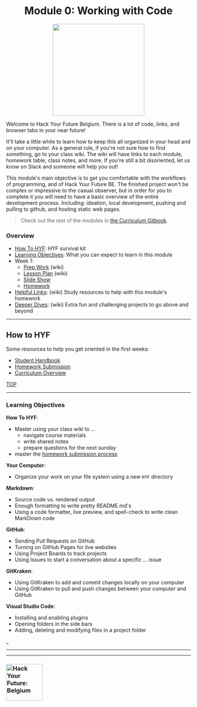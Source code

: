 

<h1 id='top' align="center">Module 0: Working with Code</h1>

<div align="center">
  <a href="https://hackyourfuture.be" target="_blank">
    <img src="https://user-images.githubusercontent.com/18554853/63941625-4c7c3d00-ca6c-11e9-9a76-8d5e3632fe70.jpg" width="250" height="250"/>
  </a>
</div>

Welcome to Hack Your Future Belgium.  There is a lot of code, links, and browser tabs in your near future!

It'll take a little while to learn how to keep this all organized in your head and on your computer.  As a general rule, if you're not sure how to find something, go to your class wiki.  The wiki will have links to each module, homework table, class notes, and more.  If you're still a bit disoriented, let us know on Slack and someone will help you out!

This module's main objective is to get you comfortable with the workflows of programming, and of Hack Your Future BE.  The finished project won't be complex or impressive to the casual observer, but in order for you to complete it you will need to have a basic overview of the entire development process.  Including: ideation, local development, pushing and pulling to github, and hosting static web pages.

> Check out the rest of the modules in [the Curriculum Gitbook](https://curriculum.hackyourfuture.be).

### Overview
* [How To HYF](#how-to-hyf): HYF survival kit
* [Learning Objectives](#learning-objectives): What you can expect to learn in this module
* Week 1:
  * [Prep Work](https://github.com/hackyourfuturebelgium/working-with-code/wiki/wk-1-Prep-Work) (wiki)
  * [Lesson Plan](https://github.com/hackyourfuturebelgium/working-with-code/wiki/wk-1-Lesson-Plan) (wiki)
  * [Slide Show](https://hackyourfuturebelgium.github.io/working-with-code/week-1.html)
  * [Homework](./week-1-homework.md)
* [Helpful Links](https://github.com/HackYourFutureBelgium/working-with-code/wiki/Helpful-Links): (wiki) Study resources to help with this module's homework
* [Deeper Dives](https://github.com/HackYourFutureBelgium/working-with-code/wiki/Deeper-Dives): (wiki) Extra fun and challenging projects to go above and beyond

---

## How to HYF

Some resources to help you get oriented in the first weeks:

* [Student Handbook](https://github.com/HackYourFutureBelgium/student-handbook)
* [Homework Submission](https://github.com/hackyourfuturebelgium/homework-submission)
* [Curriculum Overview](https://hackyourfuturebelgium.github.io/curriculum)

[TOP](#top)

---

### Learning Objectives

__How To HYF__:

* Master using your class wiki to ...
  * navigate course materials
  * write shared notes
  * prepare questions for the next sunday
* master the [homework submission process](https://github.com/hackyourfuturebelgium/homework-submission)

__Your Computer__:

* Organize your work on your file system using a new `HYF` directory

__Markdown__:

* Source code vs. rendered output
* Enough formatting to write pretty README.md's
* Using a code formatter, live preview, and spell-check to write clean MarkDown code

__GitHub__:

* Sending Pull Requests on GitHub
* Turning on GitHub Pages for live websites
* Using Project Boards to track projects
* Using Issues to start a conversation about a specific ... issue

__GitKraken__:

* Using GitKraken to add and commit changes locally on your computer
* Using GitKraken to pull and push changes between your computer and GitHub

__Visual Studio Code__:

* Installing and enabling plugins
* Opening folders in the side bars
* Adding, deleting and modifying files in a project folder


_

---
---

### <a href="https://hackyourfuture.be" target="_blank"><img src="https://user-images.githubusercontent.com/18554853/63941625-4c7c3d00-ca6c-11e9-9a76-8d5e3632fe70.jpg" width="100" height="100" alt="Hack Your Future: Belgium"></a>

